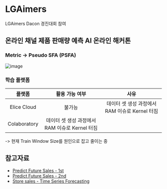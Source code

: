# LGAimers
LGAimers Dacon 경진대회 참여

## 온라인 채널 제품 판매량 예측 AI 온라인 해커톤
### Metric -> Pseudo SFA (PSFA)
![image](https://github.com/SangJunni/LGAimers/assets/79644050/7d0b8cfa-c425-4698-81c1-20fa88951c1d)

### 학습 플랫폼
|플랫폼|활용 가능 여부|사유|
|:--:|:--:|:--:|
|Elice Cloud|불가능|데이터 셋 생성 과정에서 RAM 이슈로 Kernel 터짐|
|Colaboratory|데이터 셋 생성 과정에서 RAM 이슈로 Kernel 터짐|
-> 현재 Train Window Size를 원인으로 잡고 줄이는 중

## 참고자료
- [Predict Future Sales - 1st](https://www.kaggle.com/competitions/competitive-data-science-predict-future-sales/discussion/374500)
- [Predict Future Sales - 2nd](https://www.kaggle.com/competitions/competitive-data-science-predict-future-sales/discussion/190784)
- [Store sales - Time Series Forecasting](https://www.kaggle.com/code/ferdinandberr/darts-forecasting-deep-learning-global-models#4.5.-Model-Comparison)

